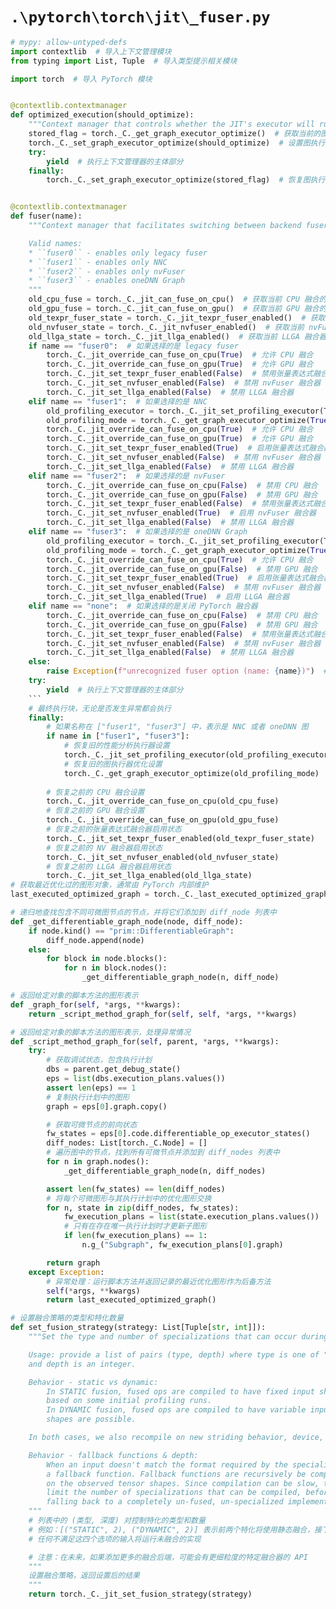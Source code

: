 # `.\pytorch\torch\jit\_fuser.py`

```py
# mypy: allow-untyped-defs
import contextlib  # 导入上下文管理模块
from typing import List, Tuple  # 导入类型提示相关模块

import torch  # 导入 PyTorch 模块


@contextlib.contextmanager
def optimized_execution(should_optimize):
    """Context manager that controls whether the JIT's executor will run optimizations before executing a function."""
    stored_flag = torch._C._get_graph_executor_optimize()  # 获取当前的图执行器优化标志
    torch._C._set_graph_executor_optimize(should_optimize)  # 设置图执行器的优化标志为指定的值
    try:
        yield  # 执行上下文管理器的主体部分
    finally:
        torch._C._set_graph_executor_optimize(stored_flag)  # 恢复图执行器的优化标志为原先保存的值


@contextlib.contextmanager
def fuser(name):
    """Context manager that facilitates switching between backend fusers.

    Valid names:
    * ``fuser0`` - enables only legacy fuser
    * ``fuser1`` - enables only NNC
    * ``fuser2`` - enables only nvFuser
    * ``fuser3`` - enables oneDNN Graph
    """
    old_cpu_fuse = torch._C._jit_can_fuse_on_cpu()  # 获取当前 CPU 融合的状态
    old_gpu_fuse = torch._C._jit_can_fuse_on_gpu()  # 获取当前 GPU 融合的状态
    old_texpr_fuser_state = torch._C._jit_texpr_fuser_enabled()  # 获取当前张量表达式融合器的状态
    old_nvfuser_state = torch._C._jit_nvfuser_enabled()  # 获取当前 nvFuser 融合器的状态
    old_llga_state = torch._C._jit_llga_enabled()  # 获取当前 LLGA 融合器的状态
    if name == "fuser0":  # 如果选择的是 legacy fuser
        torch._C._jit_override_can_fuse_on_cpu(True)  # 允许 CPU 融合
        torch._C._jit_override_can_fuse_on_gpu(True)  # 允许 GPU 融合
        torch._C._jit_set_texpr_fuser_enabled(False)  # 禁用张量表达式融合器
        torch._C._jit_set_nvfuser_enabled(False)  # 禁用 nvFuser 融合器
        torch._C._jit_set_llga_enabled(False)  # 禁用 LLGA 融合器
    elif name == "fuser1":  # 如果选择的是 NNC
        old_profiling_executor = torch._C._jit_set_profiling_executor(True)  # 启用性能分析执行器
        old_profiling_mode = torch._C._get_graph_executor_optimize(True)  # 获取当前的图执行器优化模式
        torch._C._jit_override_can_fuse_on_cpu(True)  # 允许 CPU 融合
        torch._C._jit_override_can_fuse_on_gpu(True)  # 允许 GPU 融合
        torch._C._jit_set_texpr_fuser_enabled(True)  # 启用张量表达式融合器
        torch._C._jit_set_nvfuser_enabled(False)  # 禁用 nvFuser 融合器
        torch._C._jit_set_llga_enabled(False)  # 禁用 LLGA 融合器
    elif name == "fuser2":  # 如果选择的是 nvFuser
        torch._C._jit_override_can_fuse_on_cpu(False)  # 禁用 CPU 融合
        torch._C._jit_override_can_fuse_on_gpu(False)  # 禁用 GPU 融合
        torch._C._jit_set_texpr_fuser_enabled(False)  # 禁用张量表达式融合器
        torch._C._jit_set_nvfuser_enabled(True)  # 启用 nvFuser 融合器
        torch._C._jit_set_llga_enabled(False)  # 禁用 LLGA 融合器
    elif name == "fuser3":  # 如果选择的是 oneDNN Graph
        old_profiling_executor = torch._C._jit_set_profiling_executor(True)  # 启用性能分析执行器
        old_profiling_mode = torch._C._get_graph_executor_optimize(True)  # 获取当前的图执行器优化模式
        torch._C._jit_override_can_fuse_on_cpu(True)  # 允许 CPU 融合
        torch._C._jit_override_can_fuse_on_gpu(False)  # 禁用 GPU 融合
        torch._C._jit_set_texpr_fuser_enabled(True)  # 启用张量表达式融合器
        torch._C._jit_set_nvfuser_enabled(False)  # 禁用 nvFuser 融合器
        torch._C._jit_set_llga_enabled(True)  # 启用 LLGA 融合器
    elif name == "none":  # 如果选择的是关闭 PyTorch 融合器
        torch._C._jit_override_can_fuse_on_cpu(False)  # 禁用 CPU 融合
        torch._C._jit_override_can_fuse_on_gpu(False)  # 禁用 GPU 融合
        torch._C._jit_set_texpr_fuser_enabled(False)  # 禁用张量表达式融合器
        torch._C._jit_set_nvfuser_enabled(False)  # 禁用 nvFuser 融合器
        torch._C._jit_set_llga_enabled(False)  # 禁用 LLGA 融合器
    else:
        raise Exception(f"unrecognized fuser option (name: {name})")  # 抛出异常，未识别的融合器选项
    try:
        yield  # 执行上下文管理器的主体部分
    ```
    # 最终执行块，无论是否发生异常都会执行
    finally:
        # 如果名称在 ["fuser1", "fuser3"] 中，表示是 NNC 或者 oneDNN 图
        if name in ["fuser1", "fuser3"]:
            # 恢复旧的性能分析执行器设置
            torch._C._jit_set_profiling_executor(old_profiling_executor)  # type: ignore[possibly-undefined]
            # 恢复旧的图执行器优化设置
            torch._C._get_graph_executor_optimize(old_profiling_mode)  # type: ignore[possibly-undefined]
        
        # 恢复之前的 CPU 融合设置
        torch._C._jit_override_can_fuse_on_cpu(old_cpu_fuse)
        # 恢复之前的 GPU 融合设置
        torch._C._jit_override_can_fuse_on_gpu(old_gpu_fuse)
        # 恢复之前的张量表达式融合器启用状态
        torch._C._jit_set_texpr_fuser_enabled(old_texpr_fuser_state)
        # 恢复之前的 NV 融合器启用状态
        torch._C._jit_set_nvfuser_enabled(old_nvfuser_state)
        # 恢复之前的 LLGA 融合器启用状态
        torch._C._jit_set_llga_enabled(old_llga_state)
# 获取最近优化过的图形对象，通常由 PyTorch 内部维护
last_executed_optimized_graph = torch._C._last_executed_optimized_graph

# 递归地查找包含不同可微图节点的节点，并将它们添加到 diff_node 列表中
def _get_differentiable_graph_node(node, diff_node):
    if node.kind() == "prim::DifferentiableGraph":
        diff_node.append(node)
    else:
        for block in node.blocks():
            for n in block.nodes():
                _get_differentiable_graph_node(n, diff_node)

# 返回给定对象的脚本方法的图形表示
def _graph_for(self, *args, **kwargs):
    return _script_method_graph_for(self, self, *args, **kwargs)

# 返回给定对象的脚本方法的图形表示，处理异常情况
def _script_method_graph_for(self, parent, *args, **kwargs):
    try:
        # 获取调试状态，包含执行计划
        dbs = parent.get_debug_state()
        eps = list(dbs.execution_plans.values())
        assert len(eps) == 1
        # 复制执行计划中的图形
        graph = eps[0].graph.copy()

        # 获取可微节点的前向状态
        fw_states = eps[0].code.differentiable_op_executor_states()
        diff_nodes: List[torch._C.Node] = []
        # 遍历图中的节点，找到所有可微节点并添加到 diff_nodes 列表中
        for n in graph.nodes():
            _get_differentiable_graph_node(n, diff_nodes)

        assert len(fw_states) == len(diff_nodes)
        # 将每个可微图形与其执行计划中的优化图形交换
        for n, state in zip(diff_nodes, fw_states):
            fw_execution_plans = list(state.execution_plans.values())
            # 只有在存在唯一执行计划时才更新子图形
            if len(fw_execution_plans) == 1:
                n.g_("Subgraph", fw_execution_plans[0].graph)

        return graph
    except Exception:
        # 异常处理：运行脚本方法并返回记录的最近优化图形作为后备方法
        self(*args, **kwargs)
        return last_executed_optimized_graph()

# 设置融合策略的类型和特化数量
def set_fusion_strategy(strategy: List[Tuple[str, int]]):
    """Set the type and number of specializations that can occur during fusion.

    Usage: provide a list of pairs (type, depth) where type is one of "STATIC" or "DYNAMIC"
    and depth is an integer.

    Behavior - static vs dynamic:
        In STATIC fusion, fused ops are compiled to have fixed input shapes. The shape is determined
        based on some initial profiling runs.
        In DYNAMIC fusion, fused ops are compiled to have variable input shapes, so that multiple
        shapes are possible.

    In both cases, we also recompile on new striding behavior, device, or dtype.

    Behavior - fallback functions & depth:
        When an input doesn't match the format required by the specialized compiled op, it will run
        a fallback function. Fallback functions are recursively be compiled and specialized based
        on the observed tensor shapes. Since compilation can be slow, the "depth" parameter is provided to
        limit the number of specializations that can be compiled, before giving up on recompiling and
        falling back to a completely un-fused, un-specialized implementation.
    """
    # 列表中的 (类型, 深度) 对控制特化的类型和数量
    # 例如：[("STATIC", 2), ("DYNAMIC", 2)] 表示前两个特化将使用静态融合，接下来两个特化将使用动态融合，
    # 任何不满足这四个选项的输入将运行未融合的实现

    # 注意：在未来，如果添加更多的融合后端，可能会有更细粒度的特定融合器的 API
    """
    设置融合策略，返回设置后的结果
    """
    return torch._C._jit_set_fusion_strategy(strategy)
```